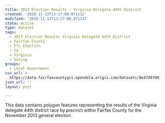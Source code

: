 ```yaml
---
title: 2013 Election Results - Virginia Delegate 44th District
created: '2020-11-12T13:17:00.071112'
modified: '2020-11-12T13:17:00.071122'
state: active
type: dataset
tags:
  - 2013 Election Results Virginia Delegate 44th District
  - Fairfax County
  - Ffx Election
  - Va
  - Virginia
  - Voting
groups:
  - Local Government
csv_url: >-
  https://data-fairfaxcountygis.opendata.arcgis.com/datasets/8e47d97991744b859375fcd9be958ded_30.csv?outSR=%7B%22latestWkid%22%3A4269%2C%22wkid%22%3A4269%7D
json_url: ''
layout: post

---
```

This data contains polygon features representing the results of the Virginia delegate 44th district race by precinct within Fairfax County for the November 2013 general election.
